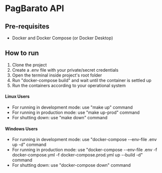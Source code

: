 # **PagBarato API**

## **Pre-requisites**
- Docker and Docker Compose (or Docker Desktop)

## **How to run**
1. Clone the project
2. Create a .env file with your private/secret credentials
3. Open the terminal inside project's root folder
4. Run "docker-compose build" and wait until the container is settled up
5. Run the containers according to your operational system
#### **Linux Users**
- For running in development mode: use "make up" command
- For running in production mode: use "make up-prod" command
- For shutting down: use "make down" command
#### **Windows Users**
- For running in development mode: use "docker-compose --env-file .env up -d" command
- For running in production mode: use "docker-compose --env-file .env -f docker-compose.yml -f docker-compose.prod.yml up --build -d" command
- For shutting down: use "docker-compose down" command